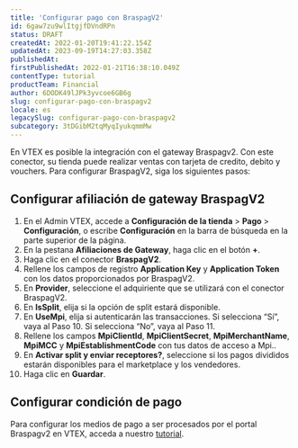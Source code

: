 ```yaml
---
title: 'Configurar pago con BraspagV2'
id: 6gaw7zu9wlItgjfDVndRPn
status: DRAFT
createdAt: 2022-01-20T19:41:22.154Z
updatedAt: 2023-09-19T14:27:03.358Z
publishedAt: 
firstPublishedAt: 2022-01-21T16:38:10.049Z
contentType: tutorial
productTeam: Financial
author: 6DODK49lJPk3yvcoe6GB6g
slug: configurar-pago-con-braspagv2
locale: es
legacySlug: configurar-pago-con-braspagv2
subcategory: 3tDGibM2tqMyqIyukqmmMw
---
```


En VTEX es posible la integración con el gateway Braspagv2. Con este conector, su tienda puede realizar ventas con tarjeta de credito, debito y vouchers. Para configurar BraspagV2, siga los siguientes pasos:

## Configurar afiliación de gateway BraspagV2

1. En el Admin VTEX, accede a **Configuración de la tienda** > **Pago** > **Configuración**, o escribe **Configuración** en la barra de búsqueda en la parte superior de la página.
2. En la pestana __Afiliaciones de Gateway__, haga clic en el botón __+__.
3. Haga clic en el conector __BraspagV2__.
4. Rellene los campos de registro __Application Key__ y __Application Token__ con los datos proporcionados por BraspagV2.
5. En __Provider__, seleccione el adquiriente que se utilizará con el conector BraspagV2.
6. En __IsSplit__, elija si la opción de split estará disponible.
7. En __UseMpi__, elija si autenticarán las transacciones. Si selecciona “Sí”, vaya al Paso 10. Si selecciona “No”, vaya al Paso 11.
8. Rellene los campos __MpiClientId__, __MpiClientSecret__, __MpiMerchantName__, __MpiMCC__ y __MpiEstablishmentCode__ con tus datos de acceso a Mpi..
9. En __Activar split y enviar receptores?__, seleccione si los pagos divididos estarán disponibles para el marketplace y los vendedores.
10. Haga clic en __Guardar__.

## Configurar condición de pago

Para configurar los medios de pago a ser procesados por el portal Braspagv2 en VTEX, acceda a nuestro [tutorial](https://help.vtex.com/es/tutorial/condicoes-de-pagamento).
